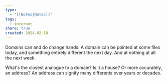 ```yaml
---
type:
  - "[[Notes|Notes]]"
tags:
  - internet
share: true
created: 2024-02-18
---
```


Domains can and do change hands. A domain can be pointed at some files today, and something entirely different the next day. And at nothing at all the next week.

What's the closest analogue to a domain? Is it a house? Or more accurately, an address? An address can signify many differents over years or decades.

